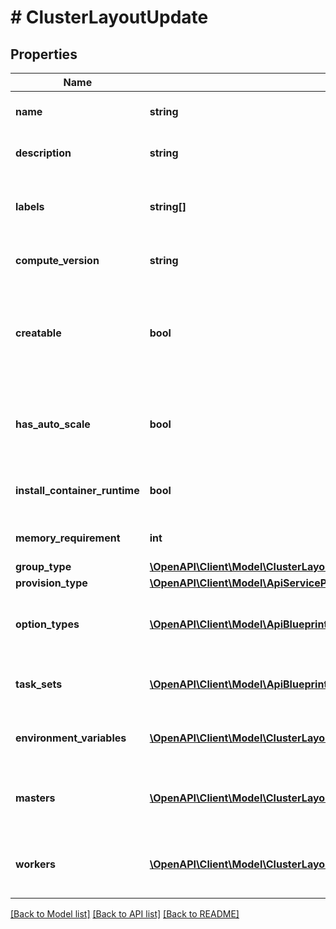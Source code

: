 # # ClusterLayoutUpdate

## Properties

Name | Type | Description | Notes
------------ | ------------- | ------------- | -------------
**name** | **string** | Cluster layout name | [optional]
**description** | **string** | Cluster layout description | [optional]
**labels** | **string[]** | Array of label strings, can be used for filtering. | [optional]
**compute_version** | **string** | Version of the cluster layout | [optional]
**creatable** | **bool** | Can be used to enable / disable the creatability of the cluster layout. | [optional] [default to true]
**has_auto_scale** | **bool** | Can be used to enable / disable the horizontal scaling. | [optional] [default to false]
**install_container_runtime** | **bool** | Install Docker (container runtime). | [optional] [default to false]
**memory_requirement** | **int** | Memory requirement in bytes | [optional]
**group_type** | [**\OpenAPI\Client\Model\ClusterLayoutCreateGroupType**](ClusterLayoutCreateGroupType.md) |  | [optional]
**provision_type** | [**\OpenAPI\Client\Model\ApiServicePlansServicePlanProvisionType**](ApiServicePlansServicePlanProvisionType.md) |  | [optional]
**option_types** | [**\OpenAPI\Client\Model\ApiBlueprintsIdUpdatePermissionsResourcePermissionSites[]**](ApiBlueprintsIdUpdatePermissionsResourcePermissionSites.md) | Array of cluster layout option types | [optional]
**task_sets** | [**\OpenAPI\Client\Model\ApiBlueprintsIdUpdatePermissionsResourcePermissionSites[]**](ApiBlueprintsIdUpdatePermissionsResourcePermissionSites.md) | Array of cluster layout task sets | [optional]
**environment_variables** | [**\OpenAPI\Client\Model\ClusterLayoutCreateEnvironmentVariables[]**](ClusterLayoutCreateEnvironmentVariables.md) | Array of cluster layout env variables | [optional]
**masters** | [**\OpenAPI\Client\Model\ClusterLayoutCreateMasters[]**](ClusterLayoutCreateMasters.md) | Array of cluster layout master nodes | [optional]
**workers** | [**\OpenAPI\Client\Model\ClusterLayoutCreateMasters[]**](ClusterLayoutCreateMasters.md) | Array of cluster layout worker nodes | [optional]

[[Back to Model list]](../../README.md#models) [[Back to API list]](../../README.md#endpoints) [[Back to README]](../../README.md)
